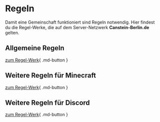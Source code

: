 # Regeln

Damit eine Gemeinschaft funktioniert sind Regeln notwendig. Hier findest du die Regel-Werke, die auf dem Server-Netzwerk **Canstein-Berlin.de** gelten.

## Allgemeine Regeln

[zum Regel-Werk](main.md){ .md-button }

## Weitere Regeln für Minecraft

[zum Regel-Werk](minecraft.md){ .md-button }

## Weitere Regeln für Discord

[zum Regel-Werk](discord.md){ .md-button }